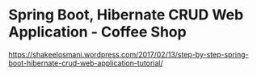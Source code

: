 # Spring Boot, Hibernate CRUD Web Application - Coffee Shop


https://shakeelosmani.wordpress.com/2017/02/13/step-by-step-spring-boot-hibernate-crud-web-application-tutorial/


